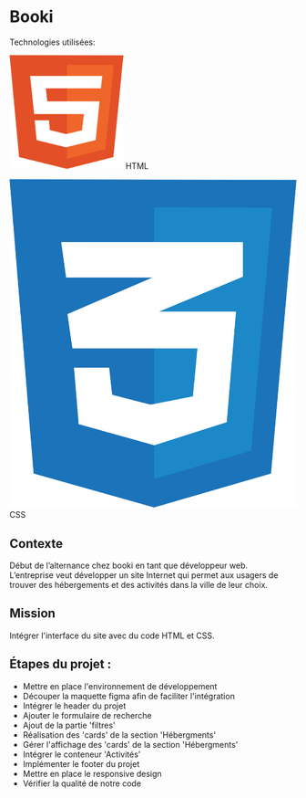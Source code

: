 # Booki
Technologies utilisées:

<img src="readme_files/html.svg" alt="logo html" width="200" height="200"> HTML

![Logo de mon projet](readme_files/css.svg) CSS



<h2>Contexte</h2>

Début de l’alternance chez booki en tant que développeur web.<br>
L’entreprise veut développer un site Internet qui permet aux usagers de trouver des hébergements et des activités dans la ville de leur choix.<br>

<h2>Mission</h2>

Intégrer l'interface du site avec du code HTML et CSS.

<h2>Étapes du projet :</h2>

- Mettre en place l'environnement de développement
- Découper la maquette figma afin de faciliter l'intégration
- Intégrer le header du projet
- Ajouter le formulaire de recherche
- Ajout de la partie 'filtres'
- Réalisation des 'cards' de la section 'Hébergments'
- Gérer l'affichage des 'cards' de la section 'Hébergments'
- Intégrer le conteneur 'Activités'
- Implémenter le footer du projet
- Mettre en place le responsive design
- Vérifier la qualité de notre code
